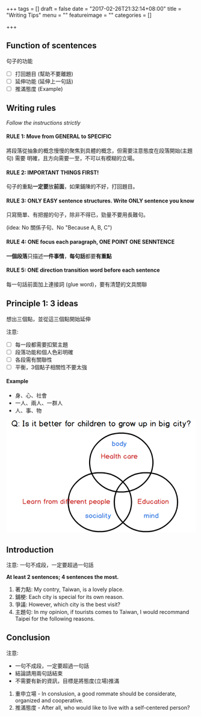 +++
tags = []
draft = false
date = "2017-02-26T21:32:14+08:00"
title = "Writing Tips"
menu = ""
featureimage = ""
categories = []

+++

<!--more-->

## Function of scentences

句子的功能

- [ ] 打回題目 (幫助不要離題)
- [ ] 延伸功能 (延伸上一句話)
- [ ] 推滿態度 (Example)

## Writing rules

*Follow the instructions strictly*

#### RULE 1: Move from GENERAL to SPECIFIC

將段落從抽象的概念慢慢的聚焦到具體的概念，但需要注意態度在段落開始(主題句) 需要
明確，且方向需要一至，不可以有模糊的立場。

#### RULE 2: IMPORTANT THINGS FIRST!

句子的重點**一定要**放**前面**，如果鋪陳的不好，打回題目。

#### RULE 3: ONLY EASY sentence structures. Write ONLY sentence you know

只寫簡單、有把握的句子，除非不得已，勁量不要用長難句。

(idea: No 關係子句、No "Because A, B, C")

#### RULE 4: ONE focus each paragraph, ONE POINT ONE SENNTENCE

**一個段落**只描述**一件事情**，**每句話**都要**有重點**

#### RULE 5: ONE direction transition word before each sentence

每一句話前面加上連接詞 (glue word)，要有清楚的文具關聯


## Principle 1: 3 ideas

想出三個點，並從這三個點開始延伸

注意:

- [ ] 每一段都需要扣緊主題
- [ ] 段落功能和個人色彩明確
- [ ] 各段需有關聯性
- [ ] 平衡，3個點子相關性不要太強

#### Example

- 身、心、社會
- 一人、兩人、一群人
- 人、事、物

![ideas example](/img/writing_ideas_1.png)


## Introduction

注意: 一句不成段，一定要超過一句話

**At least 2 sentences; 4 sentences the most.**

1. 著力點:  My contry, Taiwan, is a lovely place.
2. 鋪梗: Each city is special for its own reason.
3. 爭議: However, which city is the best visit?
4. 主題句: In my opinion, if tourists comes to Taiwan, I would recommand Taipei for the following reasons.

## Conclusion

注意: 

- 一句不成段，一定要超過一句話
- 結論請用兩句話結束
- 不需要有新的資訊，目標是將態度(立場)推滿

1. 重申立場 - In conslusion, a good rommate should be considerate, organized and cooperative.
2. 推滿態度 - After all, who would like to live with a self-centered person?
